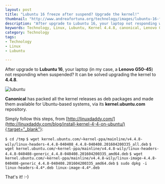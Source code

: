 ```yaml
---
layout: post
title: "Lubuntu 16 freeze after suspend? Upgrade the kernel!"
thumbnail: "http://www.andreafortuna.org/technology/images/lubuntu-16-freeze-on-suspend/lubuntu.png"
description: "After upgrade to Lubuntu 16, your laptop not responding when suspended? It can be solved with a simple kernel upgrade."
keywords: Technology, Linux, Lubuntu, Kernel 4.4.8, canonical, Lenovo G50-45
category: Technology
tags: 
- Technology
- Linux
- Lubuntu

---
```


After upgrade to **Lubuntu 16**, your laptop (in my case, a **Lenovo G50-45**) not responding when suspended? It can be solved upgrading the kernel to **4.4.8**.

![lubuntu](http://www.andreafortuna.org/technology/images/lubuntu-16-freeze-on-suspend/lubuntu.png)

**Canonical** has packed all the kernel releases as deb packages and made them available for Ubuntu-based systems, via its **kernel.ubuntu.com** repository.

Simply follow this steps, from [http://linuxdaddy.com/](http://linuxdaddy.com/blog/install-kernel-4-4-on-ubuntu/){:target="_blank"}:


```$ cd /tmp```
```$ wget kernel.ubuntu.com/~kernel-ppa/mainline/v4.4.8-wily/linux-headers-4.4.8-040408_4.4.8-040408.201604200335_all.deb``` 
```$ wget kernel.ubuntu.com/~kernel-ppa/mainline/v4.4.8-wily/linux-headers-4.4.8-040408-generic_4.4.8-040408.201604200335_amd64.deb```
```$ wget kernel.ubuntu.com/~kernel-ppa/mainline/v4.4.8-wily/linux-image-4.4.8-040408-generic_4.4.8-040408.201604200335_amd64.deb```
```$ sudo dpkg -i linux-headers-4.4*.deb linux-image-4.4*.deb```

That's it! :-)





